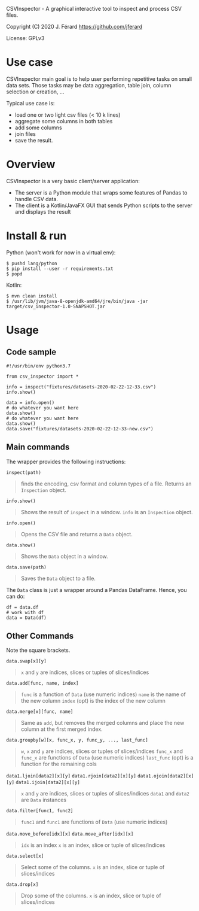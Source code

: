 CSVInspector - A graphical interactive tool to inspect and process CSV files.

Copyright (C) 2020 J. Férard <https://github.com/jferard>

License: GPLv3

# Use case
CSVInspector main goal is to help user performing repetitive tasks on small data sets. Those tasks may be data aggregation, table join, column selection or creation, ...

Typical use case is:
* load one or two light csv files (< 10 k lines)
* aggregate some columns in both tables
* add some columns
* join files
* save the result.

# Overview
CSVInspector is a very basic client/server application:
* The server is a Python module that wraps some features of Pandas to handle CSV data.
* The client is a Kotlin/JavaFX GUI that sends Python scripts to the server and displays the result

# Install & run
Python (won't work for now in a virtual env): 

    $ pushd lang/python
    $ pip install --user -r requirements.txt
    $ popd
    
Kotlin:
    
    $ mvn clean install
    $ /usr/lib/jvm/java-8-openjdk-amd64/jre/bin/java -jar target/csv_inspector-1.0-SNAPSHOT.jar

# Usage 
## Code sample

    #!/usr/bin/env python3.7
    
    from csv_inspector import *
    
    info = inspect("fixtures/datasets-2020-02-22-12-33.csv")
    info.show()
    
    data = info.open()
    # do whatever you want here
    data.show()
    # do whatever you want here
    data.show()
    data.save("fixtures/datasets-2020-02-22-12-33-new.csv")
 
## Main commands
The wrapper provides the following instructions:

`inspect(path)`
> finds the encoding, csv format and column types of a file. Returns an `Inspection` object. 

`info.show()`
> Shows the result of `inspect` in a window.
> `info` is an `Inspection` object. 
    
`info.open()`
> Opens the CSV file and returns a `Data` object.

`data.show()`
> Shows the `Data` object in a window.

`data.save(path)`
> Saves the `Data` object to a file.

The `Data` class is just a wrapper around a Pandas DataFrame. Hence, you can do:

    df = data.df
    # work with df
    data = Data(df)

## Other Commands
Note the square brackets.

`data.swap[x][y]`
> `x` and `y` are indices, slices or tuples of slices/indices

`data.add[func, name, index]`
> `func` is a function of `Data` (use numeric indices)
> `name` is the name of the new column
> `index` (opt) is the index of the new column 

`data.merge[x][func, name]`
> Same as `add`, but removes the merged columns and place the new column at the first merged index.

`data.groupby[w][x, func_x, y, func_y, ..., last_func]`
> `w`, `x` and `y` are indices, slices or tuples of slices/indices
> `func_x` and `func_x` are functions of `Data` (use numeric indices)
> `last_func` (opt) is a function for the remaining cols

`data1.ljoin[data2][x][y]`
`data1.rjoin[data2][x][y]`
`data1.ojoin[data2][x][y]`
`data1.ijoin[data2][x][y]`
> `x` and `y` are indices, slices or tuples of slices/indices
> `data1` and `data2` are `Data` instances

`data.filter[func1, func2]`
> `func1` and `func1` are functions of `Data` (use numeric indices)

`data.move_before[idx][x]`
`data.move_after[idx][x]`
> `idx` is an index
> `x` is an index, slice or tuple of slices/indices

`data.select[x]`
> Select some of the columns.
> `x` is an index, slice or tuple of slices/indices

`data.drop[x]`
> Drop some of the columns.
> `x` is an index, slice or tuple of slices/indices